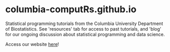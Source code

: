 # columbia-computRs.github.io
Statistical programming tutorials from the Columbia University Department of Biostatistics. See 'resources' tab for access to past tutorials, and 'blog' for our ongoing discussion about statistical programming and data science.


Access our website [here](http://columbia-computrs.github.io)!
